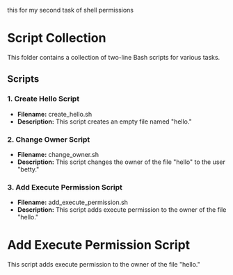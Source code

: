 this for my second task of shell permissions
# Script Collection

This folder contains a collection of two-line Bash scripts for various tasks.

## Scripts

### 1. Create Hello Script

- **Filename:** create_hello.sh
- **Description:** This script creates an empty file named "hello."

### 2. Change Owner Script

- **Filename:** change_owner.sh
- **Description:** This script changes the owner of the file "hello" to the user "betty."

### 3. Add Execute Permission Script

- **Filename:** add_execute_permission.sh
- **Description:** This script adds execute permission to the owner of the file "hello."
# Add Execute Permission Script

This script adds execute permission to the owner of the file "hello."

